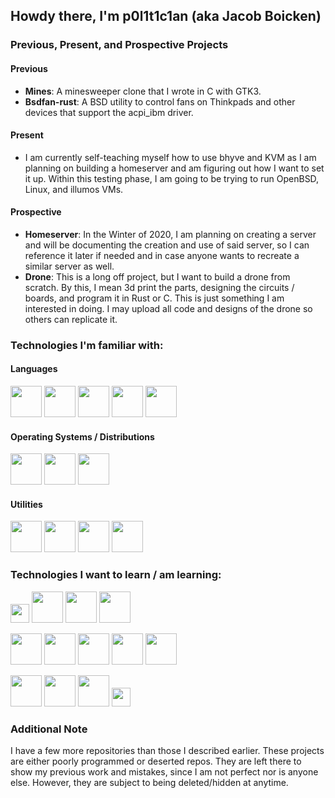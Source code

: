## Howdy there, I'm p0l1t1c1an (aka Jacob Boicken)

### Previous, Present, and Prospective Projects
#### Previous
- **Mines**: A minesweeper clone that I wrote in C with GTK3. 
- **Bsdfan-rust**: A BSD utility to control fans on Thinkpads and other devices that support the acpi_ibm driver.  

#### Present
- I am currently self-teaching myself how to use bhyve and KVM as I am planning on building a homeserver and am 
figuring out how I want to set it up.  Within this testing phase, I am going to be trying to run OpenBSD, Linux, and illumos VMs.

#### Prospective
- **Homeserver**: In the Winter of 2020, I am planning on creating a server and will be documenting the creation and 
use of said server, so I can reference it later if needed and in case anyone wants to recreate a similar server as well.
- **Drone**: This is a long off project, but I want to build a drone from scratch. By this, I mean 3d print the parts, 
designing the circuits / boards, and program it in Rust or C. This is just something I am interested in doing. 
I may upload all code and designs of the drone so others can replicate it.

### Technologies I'm familiar with:
#### Languages
<div>
  
  [<img src="https://upload.wikimedia.org/wikipedia/commons/d/d5/Rust_programming_language_black_logo.svg" width="50px" />][rust]
  [<img src="https://upload.wikimedia.org/wikipedia/commons/archive/3/35/20190417225046%21The_C_Programming_Language_logo.svg" width="50px" />][c]
  [<img src="https://upload.wikimedia.org/wikipedia/commons/1/18/ISO_C%2B%2B_Logo.svg" height="50px" />][cpp]
  [<img src="https://upload.wikimedia.org/wikipedia/commons/c/c3/Python-logo-notext.svg" width="50px" />][python]
  [<img src="https://image.flaticon.com/icons/svg/226/226777.svg" width="50px" />][java]

</div>
  
#### Operating Systems / Distributions
<div>
  
  [<img src="https://upload.wikimedia.org/wikipedia/commons/c/c2/Font_Awesome_5_brands_freebsd.svg" width="50px" />][free]
  [<img src="https://dominicm.com/wp-content/uploads/2015/11/arch-linux.png" width="50px" />][arch]
  [<img src="https://upload.wikimedia.org/wikipedia/commons/1/16/Ubuntu_and_Ubuntu_Server_Icon.png" width="50px" />][ubuntu]

</div>

#### Utilities
<div>
  
  [<img src="https://upload.wikimedia.org/wikipedia/commons/4/4a/Vim_gloss_128.png" width="50px" />][vim]
  [<img src="https://upload.wikimedia.org/wikipedia/commons/3/3f/Git_icon.svg" width="50px" />][git]
  [<img src="https://upload.wikimedia.org/wikipedia/commons/d/df/Wireshark_icon.svg" width="50px" />][wire]
  [<img src="https://nmap.org/images/nmap-logo-64px.svg" height="50px" />][nmap]

</div>

### Technologies I want to learn / am learning:
<div>
  
  [<img src="https://upload.wikimedia.org/wikipedia/commons/0/05/Go_Logo_Blue.svg" height="30px" />][go]
  [<img src="https://i.pinimg.com/236x/5b/26/f8/5b26f83351937031dd12f1b3743f712e.jpg" width="50px" />][asm]
  [<img src="https://upload.wikimedia.org/wikipedia/commons/5/51/Mysql.svg" width="50px" />][sql]
  [<img src="https://upload.wikimedia.org/wikipedia/commons/1/1c/Haskell-Logo.svg" width="50px" />][haskell]

  [<img src="https://static.redhat.com/libs/redhat/brand-assets/latest/corp/logo--hat-only.svg" width="50px" />][red]
  [<img src="https://static.ixsystems.co/uploads/2016/04/freenas_shark-150x150.png" width="50px" />][nas]
  [<img src="https://upload.wikimedia.org/wikipedia/commons/4/4b/Kali_Linux_2.0_wordmark.svg" width="50px" />][kali]
  [<img src="https://upload.wikimedia.org/wikipedia/en/8/89/IllumosPhoenixRGB.png" width="50px" />][illumos]
  [<img src="https://upload.wikimedia.org/wikipedia/commons/4/4c/Puffy_mascot_openbsd.gif" width="50px" />][openbsd]

  [<img src="https://www.docker.com/sites/default/files/d8/styles/role_icon/public/2019-07/Moby-logo.png?itok=sYH_JEaJ" width="50px" />][docker]
  [<img src="https://infosecaddicts.com/wp-content/uploads/2017/07/john.png" width="50px" />][john]
  [<img src="https://bhyvecon.org/bhyve.png" width="50px" />][bhyve]
  [<img src="https://upload.wikimedia.org/wikipedia/commons/7/70/Kvmbanner-logo2_1.png" height="30px" />][kvm]

</div>

### Additional Note
I have a few more repositories than those I described earlier. These projects are either poorly programmed or
deserted repos. They are left there to show my previous work and mistakes, since I am not perfect nor is anyone else. 
However, they are subject to being deleted/hidden at anytime.

<!-- What I know -->
[rust]: https://rust-lang.org
[c]: https://clang.llvm.org/
[cpp]: https://www.cplusplus.com/
[python]: https://python.org
[java]: https://openjdk.java.net/

[free]: https://www.freebsd.org/
[arch]: https://www.archlinux.org/
[ubuntu]: https://ubuntu.com/

[vim]: http://www.vim.org
[git]: https://git-scm.org
[wire]: https://www.wireshark.org/
[nmap]: https://nmap.org/


<!-- What I want to know -->
[asm]: https://en.wikipedia.org/wiki/Assembly_language
[go]: https://golang.org/
[sql]: https://en.wikipedia.org/wiki/SQL
[haskell]: https://haskell.org/

[red]: https://www.redhat.com/en
[nas]: https://www.freenas.org/
[kali]: https://www.kali.org/
[illumos]: https://www.illumos.org/
[openbsd]: https://www.openbsd.org/

[docker]: https://docker.com
[john]: https://github.com/magnumripper/JohnTheRipper
[bhyve]: https://bhyve.org/
[kvm]: https://www.linux-kvm.org
